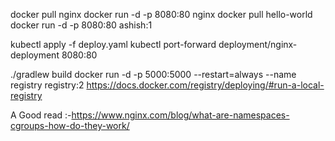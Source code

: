 docker pull nginx
docker run -d -p 8080:80 nginx
docker pull hello-world
docker run -d -p 8080:80 ashish:1


kubectl apply -f deploy.yaml
kubectl port-forward deployment/nginx-deployment 8080:80

./gradlew build
docker run -d -p 5000:5000 --restart=always --name registry registry:2
https://docs.docker.com/registry/deploying/#run-a-local-registry

A Good read :-https://www.nginx.com/blog/what-are-namespaces-cgroups-how-do-they-work/
